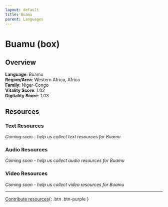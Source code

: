 ```yaml
---
layout: default
title: Buamu
parent: Languages
---
```


# Buamu (box)

## Overview

**Language**: Buamu  
**Region/Area**: Western Africa, Africa  
**Family**: Niger-Congo  
**Vitality Score**: 1.02  
**Digitality Score**: 1.03  

## Resources

### Text Resources
*Coming soon - help us collect text resources for Buamu*

### Audio Resources
*Coming soon - help us collect audio resources for Buamu*

### Video Resources
*Coming soon - help us collect video resources for Buamu*

---

[Contribute resources](https://fairtrain.github.io/){: .btn .btn-purple }
